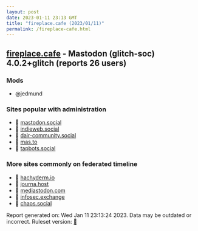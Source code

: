 ```yaml
---
layout: post
date: 2023-01-11 23:13 GMT
title: "fireplace.cafe (2023/01/11)"
permalink: /fireplace-cafe.html
---
```



## [fireplace.cafe](https://fireplace.cafe) - Mastodon (glitch-soc) 4.0.2+glitch (reports 26 users)

### Mods
 * @jedmund

### Sites popular with administration

* 🐘 [mastodon.social](/mastodon-social.html)
* 🐘 [indieweb.social](/indieweb-social.html)
* 🐘 [dair-community.social](/dair-community-social.html)
* 🐘 [mas.to](/mas-to.html)
* 🐘 [tapbots.social](/tapbots-social.html)

### More sites commonly on federated timeline

* 🐘 [hachyderm.io](/hachyderm-io.html)
* 🐘 [journa.host](/journa-host.html)
* 🐘 [mediastodon.com](/mediastodon-com.html)
* 🐘 [infosec.exchange](/infosec-exchange.html)
* 🐘 [chaos.social](/chaos-social.html)

Report generated on: Wed Jan 11 23:13:24 2023. Data may be outdated or incorrect.
Ruleset version: [🧁](/version-cupcake)

